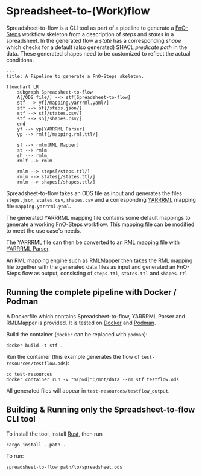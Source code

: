 # Spreadsheet-to-(Work)flow

Spreadsheet-to-flow is a CLI tool as part of a pipeline to generate a 
[FnO-Steps](https://spec.knows.idlab.ugent.be/fno-steps/latest/) workflow
skeleton from a description of *steps* and *states* in a spreadsheet.
In the generated flow a *state* has a corresponding *shape* which
checks for a default (also generated) SHACL *predicate path* in the data.
These generated shapes need to be customized to reflect the actual conditions.

```mermaid
---
title: A Pipeline to generate a FnO-Steps skeleton.
---
flowchart LR
    subgraph Spreadsheet-to-flow
    A[/ODS file/] --> stf[Spreadsheet-to-flow]
    stf --> yf[/mapping.yarrrml.yaml/]
    stf --> sf[/steps.json/]
    stf --> st[/states.csv/]
    stf --> sh[/shapes.csv/]
    end
    yf --> yp[YARRRML Parser]
    yp --> rmlf[/mapping.rml.ttl/]

    sf --> rmlm[RML Mapper]
    st --> rmlm
    sh --> rmlm
    rmlf --> rmlm

    rmlm --> steps[/steps.ttl/]
    rmlm --> states[/states.ttl/]
    rmlm --> shapes[/shapes.ttl/]
```

Spreadsheet-to-flow takes an ODS file as input and generates the files
`steps.json`, `states.csv`, `shapes.csv` and a corresponding
[YARRRML](https://rml.io/yarrrml/) mapping file `mapping.yarrrml.yaml`.

The generated YARRRML mapping file contains some default mappings to
generate a working FnO-Steps workflow. This mapping file can be modified
to meet the use case's needs.

The YARRRML file can then be converted to an [RML](https://rml.io/specs/rml/)
mapping file with [YARRRML Parser](https://github.com/rmlio/yarrrml-parser).

An RML mapping engine such as [RMLMapper](https://github.com/RMLio/rmlmapper-java)
then takes the RML mapping file together with the generated data files as input
and generated an FnO-Steps flow as output, consisting of
`steps.ttl`, `states.ttl` and `shapes.ttl`

## Running the complete pipeline with Docker / Podman
A Dockerfile which contains Spreadsheet-to-flow, YARRRML Parser and RMLMapper is provided.
It is tested on [Docker](https://www.docker.com/) and [Podman](https://podman.io/).

Build the container (`docker` can be replaced with `podman`):

```shell
docker build -t stf .
```

Run the container (this example generates the flow of `test-resources/testflow.ods`):

```shell
cd test-resources
docker container run -v "$(pwd)":/mnt/data --rm stf testflow.ods
```

All generated files will appear in `test-resources/testflow_output`.


## Building & Running only the Spreadsheet-to-flow CLI tool

To install the tool, install [Rust](https://www.rust-lang.org/tools/install),
then run

```shell
cargo install --path .
```

To run:

```shell
spreadsheet-to-flow path/to/spreadsheet.ods
```
